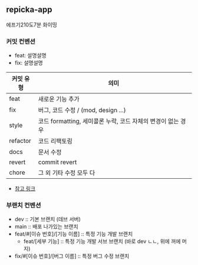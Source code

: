 ## repicka-app

에프기210도7분 화이띵

### 커밋 컨벤션

- feat: 설명설명
- fix: 설명설명

| 커밋 유형 | 의미                                                         |
| --------- | ------------------------------------------------------------ |
| feat      | 새로운 기능 추가                                             |
| fix       | 버그, 코드 수정 / (mod, design ...)                          |
| style     | 코드 formatting, 세미콜론 누락, 코드 자체의 변경이 없는 경우 |
| refactor  | 코드 리팩토링                                                |
| docs      | 문서 수정                                                    |
| revert    | commit revert                                                |
| chore     | 그 외 기타 수정 모두 다                                      |

- [참고 링크](https://github.com/conventional-changelog/commitlint/tree/master/%40commitlint/config-conventional)

### 부랜치 컨벤션

- dev :: 기본 브랜치 (데브 서버)
- main :: 배포 나가있는 브랜치
- feat/#[이슈 번호]/[기능 이름] :: 특정 기능 개발 브랜치
  - feat/[세부 기능] :: 특정 기능 개발 서브 브랜치 (바로 dev ㄴㄴ, 위에 꺼에 머지)
- fix/#[이슈 번호]/[버그 이름] :: 특정 버그 수정 브랜치
